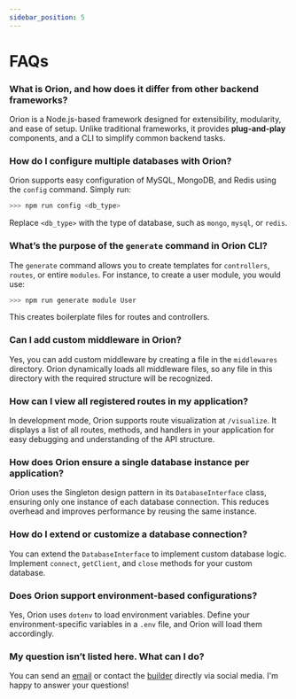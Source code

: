 ```yaml
---
sidebar_position: 5
---
```


# FAQs

### What is Orion, and how does it differ from other backend frameworks?
Orion is a Node.js-based framework designed for extensibility, modularity, and ease of setup. Unlike traditional frameworks, it provides **plug-and-play** components, and a CLI to simplify common backend tasks.

### How do I configure multiple databases with Orion?
Orion supports easy configuration of MySQL, MongoDB, and Redis using the `config` command. Simply run:
   ```bash
   >>> npm run config <db_type>
   ```
Replace `<db_type>` with the type of database, such as `mongo`, `mysql`, or `redis`.

### What’s the purpose of the `generate` command in Orion CLI?
The `generate` command allows you to create templates for `controllers`, `routes`, or entire `modules`. For instance, to create a user module, you would use:
   ```bash
   >>> npm run generate module User
   ```
This creates boilerplate files for routes and controllers.

### Can I add custom middleware in Orion?
Yes, you can add custom middleware by creating a file in the `middlewares` directory. Orion dynamically loads all middleware files, so any file in this directory with the required structure will be recognized.

### How can I view all registered routes in my application?
In development mode, Orion supports route visualization at `/visualize`. It displays a list of all routes, methods, and handlers in your application for easy debugging and understanding of the API structure.

### How does Orion ensure a single database instance per application?
Orion uses the Singleton design pattern in its `DatabaseInterface` class, ensuring only one instance of each database connection. This reduces overhead and improves performance by reusing the same instance.

### How do I extend or customize a database connection?
You can extend the `DatabaseInterface` to implement custom database logic. Implement `connect`, `getClient`, and `close` methods for your custom database.

### Does Orion support environment-based configurations?
Yes, Orion uses `dotenv` to load environment variables. Define your environment-specific variables in a `.env` file, and Orion will load them accordingly.

### My question isn’t listed here. What can I do?
You can send an [email](mailto:kartikmehta202@gmail.com) or contact the [builder](https://mrmehta.in) directly via social media. I'm happy to answer your questions!
